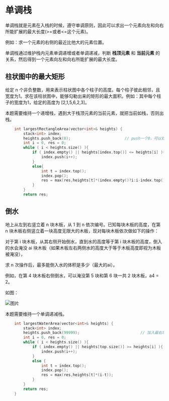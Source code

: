 # 单调栈

单调栈就是元素在入栈的时候，遵守单调原则，因此可以求出一个元素向左和向右所能扩展的最大长度(>=或者<=这个元素)。

例如：求一个元素的右侧的最近比他大的元素位置。

单调栈通过维护栈内元素单调递增或者单调递减，判断 **栈顶元素** 和 **当前元素** 的关系，然后得到一个元素向左和向右所能扩展的最大长度。

## 柱状图中的最大矩形

给定 n 个非负整数，用来表示柱状图中各个柱子的高度。每个柱子彼此相邻，且宽度为1。求在该柱状图中，能够勾勒出来的矩形的最大面积。例如：其中每个柱子的宽度为1，给定的高度为 [2,1,5,6,2,3]。

本题需要维持一个递增栈，遇到大于栈顶元素的当前元素，就把当前如栈，否则出栈。 

```c++
    int largestRectangleArea(vector<int>& heights) {
        stack<int> index;
        heights.push_back(0);                        // push一个0，可以处理完最后一个元素。
        int i = 0, res = 0;
        while ( i < heights.size() ){
            if ( index.empty() || heights[index.top()] <= heights[i] ){
                index.push(i++); 
            } 
            else{
                int t = index.top(); 
                index.pop(); 
                res = max(res,heights[t]*(index.empty()?i:i-index.top()-1));
            }
        }
        return res;
```


## 倒水

地上从左到右竖立着 n 块木板，从 1 到 n 依次编号。已知每块木板的高度，在第 n 块木板右侧竖立着一块高度无限大的木板，现对每块木板依次做如下的操作：

对于第 i 块木板，从其右侧开始倒水，直到水的高度等于第 i 块木板的高度，倒入的水会淹没 ai 块木板（如果木板左右两侧水的高度大于等于木板高度即视为木板被淹没），

求 n 次操作后，最多能倒入水的体积是多少（最大的ai）。

例如，在第 4 块木板右侧倒水，可以淹没第 5 块和第 6 块一共 2 块木板，a4 = 2。

如图：

![图片](https://cnblogsimages2017.oss-cn-hangzhou.aliyuncs.com/blog/1055307/201712/1055307-20171214173401904-448316124.png)

本题需要维持一个单调递减栈。

```c++
    int largestWaterArea(vector<int>& heights) {
        stack<int> index; 
        heights.push_back(99999);                           // 加入最右端的无限高的木板，可以处理最后一个元素。
        int i = 0, res = 0;
        while ( i < heights.size() ){
            if ( index.empty() || heights[top.size()] >= heights[i] ){
                index.push(i++); 
            }
            else {
                int t = index.top();
                index.pop();
                res = max(res,heights[t]*(i-t));
            }
        }
        return res; 
    } 
```
